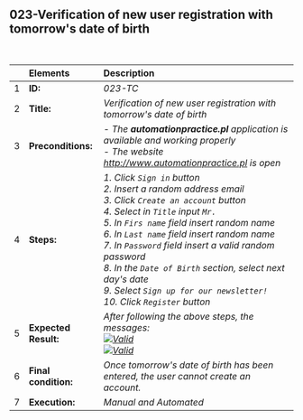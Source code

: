 ##  023-Verification of new user registration with tomorrow's date of birth

<br>

|     | Elements             | Description                                                                               |
| :-- | :------------------- | :---------------------------------------------------------------------------------------- |
| 1   | **ID:**              | _023-TC_                                                                                  |
| 2   | **Title:**           | _Verification of new user registration with tomorrow's date of birth_                     |
| 3   | **Preconditions:**   | _- The **automationpractice.pl** application is available and working properly <br> - The website http://www.automationpractice.pl is open_ |
| 4   | **Steps:**           | _1. Click `Sign in` button <br> 2. Insert a random address email <br> 3. Click `Create an account` button <br> 4. Select in `Title` input `Mr.` <br> 5. In `Firs name` field insert random name <br> 6. In `Last name` field insert random name <br> 7. In `Password` field insert a valid random password <br> 8. In the `Date of Birth` section, select next day's date <br> 9. Select `Sign up for our newsletter!` <br> 10. Click `Register` button_ |
| 5   | **Expected Result:** | _After following the above steps, the messages: <br> [![Valid](https://img.shields.io/badge/There%20is%201%20error-f3515c)](#) <br> [![Valid](https://img.shields.io/badge/Invalid%20date%20of%20birth.-f3515c)](#)_ |
| 6   | **Final condition:** | _Once tomorrow's date of birth has been entered, the user cannot create an account._      |
| 7   | **Execution:**       | _Manual and Automated_                                                                    |
